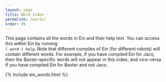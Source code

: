 ```yaml
---
layout: page
title: Word Index
permalink: /words/
order: 99
---
```


This page contains all the words in Ein and their help text.  You can
access this within Ein by running <br>`( word ) help`.  Note that
different compiles of Ein (for different robots) will contain
different words.  For example, if you have compiled Ein for Jaco, then
the Baxter-specific words will not appear in this index, and
vice-versa if you have compiled Ein for Baxter and not Jaco. 

<style>

table {
  table-layout: fixed;
  width: 100%;
}
td {
  padding: 10px;
  border: solid 1px #000;
}
tr td:first-child {
  overflow: auto;
  white-space: normal;
  width: 10%;
}
</style>

{% include ein_words.html %}
